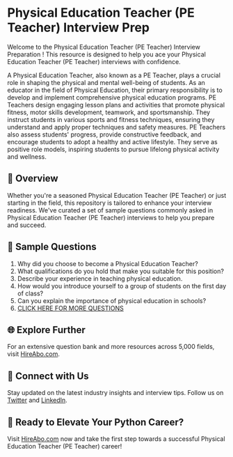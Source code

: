 # Physical Education Teacher (PE Teacher) Interview Prep

Welcome to the Physical Education Teacher (PE Teacher) Interview Preparation ! This resource is designed to help you ace your Physical Education Teacher (PE Teacher) interviews with confidence.

A Physical Education Teacher, also known as a PE Teacher, plays a crucial role in shaping the physical and mental well-being of students. As an educator in the field of Physical Education, their primary responsibility is to develop and implement comprehensive physical education programs. PE Teachers design engaging lesson plans and activities that promote physical fitness, motor skills development, teamwork, and sportsmanship. They instruct students in various sports and fitness techniques, ensuring they understand and apply proper techniques and safety measures. PE Teachers also assess students' progress, provide constructive feedback, and encourage students to adopt a healthy and active lifestyle. They serve as positive role models, inspiring students to pursue lifelong physical activity and wellness.

## 🚀 Overview

Whether you're a seasoned Physical Education Teacher (PE Teacher) or just starting in the field, this repository is tailored to enhance your interview readiness. We've curated a set of sample questions commonly asked in Physical Education Teacher (PE Teacher) interviews to help you prepare and succeed.

## 📝 Sample Questions

1. Why did you choose to become a Physical Education Teacher?
2. What qualifications do you hold that make you suitable for this position?
3. Describe your experience in teaching physical education.
4. How would you introduce yourself to a group of students on the first day of class?
5. Can you explain the importance of physical education in schools?
6. [CLICK HERE FOR MORE QUESTIONS](https://hireabo.com/job/4_0_18/Physical%20Education%20Teacher%20PE%20Teacher)

## 🌐 Explore Further

For an extensive question bank and more resources across 5,000 fields, visit [HireAbo.com](https://www.hireabo.com).

## 📱 Connect with Us

Stay updated on the latest industry insights and interview tips. Follow us on [Twitter](https://twitter.com/hireabo) and [LinkedIn](https://www.linkedin.com/in/hire-abo-3609972a8/).

## 🚀 Ready to Elevate Your Python Career?

Visit [HireAbo.com](https://www.hireabo.com) now and take the first step towards a successful Physical Education Teacher (PE Teacher) career!